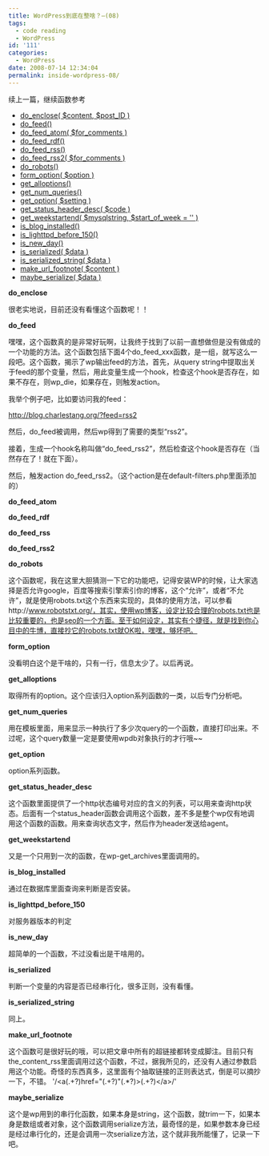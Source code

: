 ```yaml
---
title: WordPress到底在整啥？—(08)
tags:
  - code reading
  - WordPress
id: '111'
categories:
  - WordPress
date: 2008-07-14 12:34:04
permalink: inside-wordpress-08/
---
```


续上一篇，继续函数参考
<!-- more -->
*   [do_enclose( $content, $post_ID )](#do_enclose)
*   [do_feed()](#do_feed)
*   [do_feed_atom( $for_comments )](#do_feed_atom)
*   [do_feed_rdf()](#do_feed_rdf)
*   [do_feed_rss()](#do_feed_rss)
*   [do_feed_rss2( $for_comments )](#do_feed_rss2)
*   [do_robots()](#do_robots)
*   [form_option( $option )](#form_option)
*   [get_alloptions()](#get_alloptions)
*   [get_num_queries()](#get_num_queries)
*   [get_option( $setting )](#get_option)
*   [get_status_header_desc( $code )](#get_status_header_desc)
*   [get_weekstartend( $mysqlstring, $start_of_week = '' )](#get_weekstartend)
*   [is_blog_installed()](#is_blog_installed)
*   [is_lighttpd_before_150()](#is_lighttpd_before_150)
*   [is_new_day()](#is_new_day)
*   [is_serialized( $data )](#is_serialized)
*   [is_serialized_string( $data )](#is_serialized_string)
*   [make_url_footnote( $content )](#make_url_footnote)
*   [maybe_serialize( $data )](#maybe_serialize)

**do_enclose**

很老实地说，目前还没有看懂这个函数呢！！

**do_feed**

嘿嘿，这个函数真的是非常好玩啊，让我终于找到了以前一直想做但是没有做成的一个功能的方法。这个函数包括下面4个do_feed_xxx函数，是一组，就写这么一段吧。这个函数，揭示了wp输出feed的方法，首先，从query string中提取出关于feed的那个变量，然后，用此变量生成一个hook，检查这个hook是否存在，如果不存在，则wp_die，如果存在，则触发action。

我举个例子吧，比如要访问我的feed：

http://blog.charlestang.org/?feed=rss2

然后，do_feed被调用，然后wp得到了需要的类型“rss2”。

接着，生成一个hook名称叫做“do_feed_rss2”，然后检查这个hook是否存在（当然存在了！就在下面）。

然后，触发action do_feed_rss2。（这个action是在default-filters.php里面添加的）

**do_feed_atom**

**do_feed_rdf**

**do_feed_rss**

**do_feed_rss2**

**do_robots**

这个函数呢，我在这里大胆猜测一下它的功能吧，记得安装WP的时候，让大家选择是否允许google，百度等搜索引擎索引你的博客，这个“允许”，或者“不允许”，就是使用robots.txt这个东西来实现的，具体的使用方法，可以参看http://www.robotstxt.org/，其实，使用wp博客，设定比较合理的robots.txt也是比较重要的，也是seo的一个方面。至于如何设定，其实有个捷径，就是找到你心目中的牛博，直接抄它的robots.txt就OK啦，嘿嘿，够坏吧。

**form_option**

没看明白这个是干啥的，只有一行，信息太少了。以后再说。

**get_alloptions**

取得所有的option。这个应该归入option系列函数的一类，以后专门分析吧。

**get_num_queries**

用在模板里面，用来显示一种执行了多少次query的一个函数，直接打印出来。不过呢，这个query数量一定是要使用wpdb对象执行的才行哦~~

**get_option**

option系列函数。

**get_status_header_desc**

这个函数里面提供了一个http状态编号对应的含义的列表，可以用来查询http状态。后面有一个status_header函数会调用这个函数，差不多是整个wp仅有地调用这个函数的函数。用来查询状态文字，然后作为header发送给agent。

**get_weekstartend**

又是一个只用到一次的函数，在wp-get_archives里面调用的。

**is_blog_installed**

通过在数据库里面查询来判断是否安装。

**is_lighttpd_before_150**

对服务器版本的判定

**is_new_day**

超简单的一个函数，不过没看出是干啥用的。

**is_serialized**

判断一个变量的内容是否已经串行化，很多正则，没有看懂。

**is_serialized_string**

同上。

**make_url_footnote**

这个函数可是很好玩的哦，可以把文章中所有的超链接都转变成脚注。目前只有the_content_rss里面调用过这个函数，不过，据我所见的，还没有人通过参数启用这个功能。奇怪的东西真多，这里面有个抽取链接的正则表达式，倒是可以摘抄一下，不错。
'/<a(.+?)href=\"(.+?)\"(.*?)>(.+?)<\/a>/'

**maybe_serialize**

这个是wp用到的串行化函数，如果本身是string，这个函数，就trim一下，如果本身是数组或者对象，这个函数调用serialize方法，最奇怪的是，如果参数本身已经是经过串行化的，还是会调用一次serialize方法，这个就非我所能懂了，记录一下吧。
